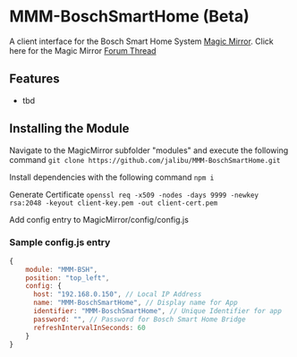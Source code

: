 # MMM-BoschSmartHome (Beta)
A client interface for the Bosch Smart Home System [Magic Mirror](https://magicmirror.builders/).
Click here for the Magic Mirror [Forum Thread](https://forum.magicmirror.builders/topic/14347/mmm-bsh-bosch-smart-home/)


## Features
- tbd

## Installing the Module
Navigate to the MagicMirror subfolder "modules" and execute the following command
`git clone https://github.com/jalibu/MMM-BoschSmartHome.git`

Install dependencies with the following command
`npm i`

Generate Certificate
`openssl req -x509 -nodes -days 9999 -newkey rsa:2048 -keyout client-key.pem -out client-cert.pem`

Add config entry to MagicMirror/config/config.js

### Sample config.js entry
```javascript
{
	module: "MMM-BSH",
	position: "top_left",
	config: {
	  host: "192.168.0.150", // Local IP Address
	  name: "MMM-BoschSmartHome", // Display name for App
	  identifier: "MMM-BoschSmartHome", // Unique Identifier for app
	  password: "", // Password for Bosch Smart Home Bridge
	  refreshIntervalInSeconds: 60
	}
}
```
